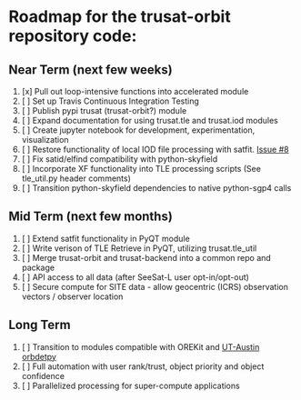 # Roadmap for the trusat-orbit repository code:

## Near Term (next few weeks)
1. [x] Pull out loop-intensive functions into accelerated module
1. [ ] Set up Travis Continuous Integration Testing
1. [ ] Publish pypi trusat (trusat-orbit?) module
1. [ ] Expand documentation for using trusat.tle and trusat.iod modules
1. [ ] Create jupyter notebook for development, experimentation, visualization
1. [ ] Restore functionality of local IOD file processing with satfit. [Issue #8](https://github.com/consensys-space/trusat-orbit/issues/8)
1. [ ] Fix satid/elfind compatibility with python-skyfield
1. [ ] Incorporate XF functionality into TLE processing scripts (See tle_util.py header comments)
1. [ ] Transition python-skyfield dependencies to native python-sgp4 calls


## Mid Term (next few months)
1. [ ] Extend satfit functionality in PyQT module
1. [ ] Write verison of TLE Retrieve in PyQT, utilizing trusat.tle_util
1. [ ] Merge trusat-orbit and trusat-backend into a common repo and package
1. [ ] API access to all data (after SeeSat-L user opt-in/opt-out)
1. [ ] Secure compute for SITE data - allow geocentric (ICRS) observation vectors / observer location


## Long Term
1. [ ] Transition to modules compatible with OREKit and [UT-Austin orbdetpy](https://github.com/ut-astria/orbdetpy)
1. [ ] Full automation with user rank/trust, object priority and object confidence
1. [ ] Parallelized processing for super-compute applications
